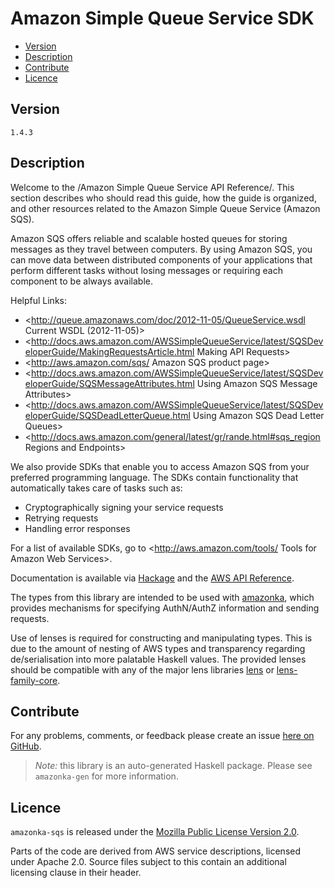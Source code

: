 # Amazon Simple Queue Service SDK

* [Version](#version)
* [Description](#description)
* [Contribute](#contribute)
* [Licence](#licence)


## Version

`1.4.3`


## Description

Welcome to the /Amazon Simple Queue Service API Reference/. This section describes who should read this guide, how the guide is organized, and other resources related to the Amazon Simple Queue Service (Amazon SQS).

Amazon SQS offers reliable and scalable hosted queues for storing messages as they travel between computers. By using Amazon SQS, you can move data between distributed components of your applications that perform different tasks without losing messages or requiring each component to be always available.

Helpful Links:

-   <http://queue.amazonaws.com/doc/2012-11-05/QueueService.wsdl Current WSDL (2012-11-05)>
-   <http://docs.aws.amazon.com/AWSSimpleQueueService/latest/SQSDeveloperGuide/MakingRequestsArticle.html Making API Requests>
-   <http://aws.amazon.com/sqs/ Amazon SQS product page>
-   <http://docs.aws.amazon.com/AWSSimpleQueueService/latest/SQSDeveloperGuide/SQSMessageAttributes.html Using Amazon SQS Message Attributes>
-   <http://docs.aws.amazon.com/AWSSimpleQueueService/latest/SQSDeveloperGuide/SQSDeadLetterQueue.html Using Amazon SQS Dead Letter Queues>
-   <http://docs.aws.amazon.com/general/latest/gr/rande.html#sqs_region Regions and Endpoints>

We also provide SDKs that enable you to access Amazon SQS from your preferred programming language. The SDKs contain functionality that automatically takes care of tasks such as:

-   Cryptographically signing your service requests
-   Retrying requests
-   Handling error responses

For a list of available SDKs, go to <http://aws.amazon.com/tools/ Tools for Amazon Web Services>.

Documentation is available via [Hackage](http://hackage.haskell.org/package/amazonka-sqs)
and the [AWS API Reference](https://aws.amazon.com/documentation/).

The types from this library are intended to be used with [amazonka](http://hackage.haskell.org/package/amazonka),
which provides mechanisms for specifying AuthN/AuthZ information and sending requests.

Use of lenses is required for constructing and manipulating types.
This is due to the amount of nesting of AWS types and transparency regarding
de/serialisation into more palatable Haskell values.
The provided lenses should be compatible with any of the major lens libraries
[lens](http://hackage.haskell.org/package/lens) or [lens-family-core](http://hackage.haskell.org/package/lens-family-core).

## Contribute

For any problems, comments, or feedback please create an issue [here on GitHub](https://github.com/brendanhay/amazonka/issues).

> _Note:_ this library is an auto-generated Haskell package. Please see `amazonka-gen` for more information.


## Licence

`amazonka-sqs` is released under the [Mozilla Public License Version 2.0](http://www.mozilla.org/MPL/).

Parts of the code are derived from AWS service descriptions, licensed under Apache 2.0.
Source files subject to this contain an additional licensing clause in their header.
